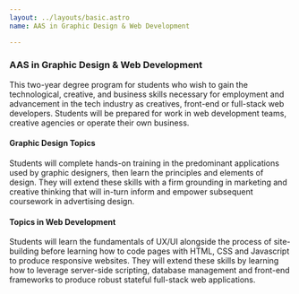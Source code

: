 ```yaml
---
layout: ../layouts/basic.astro
name: AAS in Graphic Design & Web Development

---
```

### AAS in Graphic Design & Web Development
This two-year degree program for students who wish to gain the technological, creative, and business skills necessary for employment and advancement in the tech industry as creatives, front-end or full-stack web developers. Students will be prepared for work in web development teams, creative agencies or operate their own business.

#### Graphic Design Topics
Students will complete hands-on training in the predominant applications used by graphic designers, then learn the principles and elements of design. They will extend these skills with a firm grounding in marketing and creative thinking that will in-turn inform and empower subsequent coursework in advertising design.

#### Topics in Web Development
Students will learn the fundamentals of UX/UI alongside the process of site-building before learning how to code pages with HTML, CSS and Javascript to produce responsive websites. They will extend these skills by learning how to leverage server-side scripting, database management and front-end frameworks to produce robust stateful full-stack web applications.
